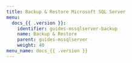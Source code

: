 ```yaml
---
title: Backup & Restore Microsoft SQL Server
menu:
  docs_{{ .version }}:
    identifier: guides-mssqlserver-backup
    name: Backup & Restore
    parent: guides-mssqlserver
    weight: 40
menu_name: docs_{{ .version }}
---
```

